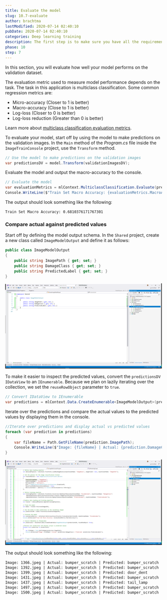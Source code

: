 ```yaml
---
title: Evaluate the model
slug: 10.7-evaluate
author: brachtma
lastModified: 2020-07-14 02:40:10
pubDate: 2020-07-14 02:40:10
categories: Deep learning training
description: The first step is to make sure you have all the requirements and to clone the workshop source code.
phase: 10
step: 7
---
```


In this section, you will evaluate how well your model performs on the validation dataset.

The evaluation metric used to measure model performance depends on the task. The task in this application is multiclass classification. Some common regression metrics are:

- Micro-accuracy (Closer to 1 is better)
- Macro-accuracy (Close to 1 is better)
- Log-loss (Closer to 0 is better)
- Log-loss reduction (Greater than 0 is better)

Learn more about [multiclass classification evaluation metrics](https://docs.microsoft.com/dotnet/machine-learning/resources/metrics#evaluation-metrics-for-multi-class-classification).

To evaluate your model, start off by using the model to make predictions on the validation images. In the `Main` method of the *Program.cs* file inside the `ImageTrainConsole` project, use the `Transform` method.

```csharp
// Use the model to make predictions on the validation images
var predictionsDV = model.Transform(validationImagesDV);
```

Evaluate the model and output the macro-accuracy to the console.

```csharp
// Evaluate the model
var evaluationMetrics = mlContext.MulticlassClassification.Evaluate(predictionsDV, labelColumnName: "EncodedLabel");
Console.WriteLine($"Train Set Macro Accuracy: {evaluationMetrics.MacroAccuracy}");
```

The output should look something like the following:

```text
Train Set Macro Accuracy: 0.6810376171767301
```

### Compare actual against predicted values

Start off by defining the model output schema. In the `Shared` project, create a new class called `ImageModelOutput` and define it as follows:

```csharp
public class ImageModelOutput
{
    public string ImagePath { get; set; }
    public string DamageClass { get; set; }
    public string PredictedLabel { get; set; }
}
```

![Define image classification model output schema](./media/dl-output-schema.png)

To make it easier to inspect the predicted values, convert the `predictionsDV` `IDataView` to an `IEnumerable`. Because we plan on lazily iterating over the collection, we set the `reuseRowObject` parameter to `true`.

```csharp
// Convert IDataView to IEnumerable
var predictions = mlContext.Data.CreateEnumerable<ImageModelOutput>(predictionsDV, reuseRowObject: true);
```

Iterate over the predictions and compare the actual values to the predicted values by displaying them in the console.

```csharp
//Iterate over predictions and display actual vs predicted values
foreach (var prediction in predictions)
{
    var fileName = Path.GetFileName(prediction.ImagePath);
    Console.WriteLine($"Image: {fileName} | Actual: {prediction.DamageClass} | Predicted: {prediction.PredictedLabel}");
}
```

![Evaluate the image classification model](./media/dl-evaluate.png)

The output should look something like the following:

```text
Image: 1366.jpeg | Actual: bumper_scratch | Predicted: bumper_scratch
Image: 1392.jpeg | Actual: bumper_scratch | Predicted: bumper_scratch
Image: 1399.jpeg | Actual: bumper_scratch | Predicted: door_dent
Image: 1431.jpeg | Actual: bumper_scratch | Predicted: bumper_scratch
Image: 1437.jpeg | Actual: bumper_scratch | Predicted: tail_lamp
Image: 1497.jpeg | Actual: bumper_scratch | Predicted: bumper_scratch
Image: 1500.jpeg | Actual: bumper_scratch | Predicted: bumper_scratch
```